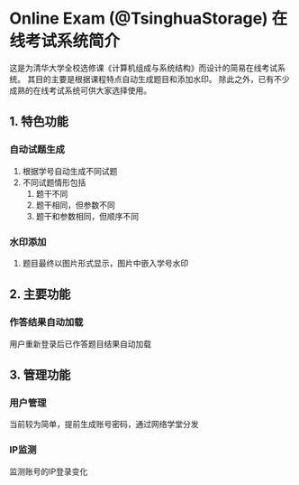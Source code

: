 
# Online Exam (@TsinghuaStorage) 在线考试系统简介

这是为清华大学全校选修课《计算机组成与系统结构》而设计的简易在线考试系统。
其目的主要是根据课程特点自动生成题目和添加水印。
除此之外，已有不少成熟的在线考试系统可供大家选择使用。

## 1. 特色功能

### 自动试题生成
1. 根据学号自动生成不同试题
2. 不同试题情形包括
    1. 题干不同
    2. 题干相同，但参数不同
    3. 题干和参数相同，但顺序不同

### 水印添加
1.  题目最终以图片形式显示，图片中嵌入学号水印

## 2. 主要功能

### 作答结果自动加载
用户重新登录后已作答题目结果自动加载


## 3. 管理功能

### 用户管理
当前较为简单，提前生成账号密码，通过网络学堂分发

### IP监测
监测账号的IP登录变化 